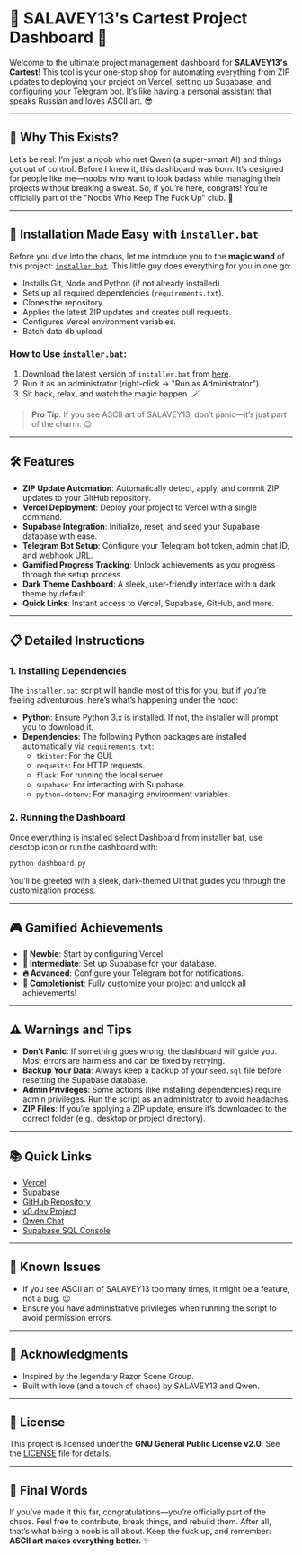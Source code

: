 # 🚀 SALAVEY13's Cartest Project Dashboard 🤖

Welcome to the ultimate project management dashboard for **SALAVEY13's Cartest**! This tool is your one-stop shop for automating everything from ZIP updates to deploying your project on Vercel, setting up Supabase, and configuring your Telegram bot. It’s like having a personal assistant that speaks Russian and loves ASCII art. 😎

---

## 🌟 Why This Exists?

Let’s be real: I’m just a noob who met Qwen (a super-smart AI) and things got out of control. Before I knew it, this dashboard was born. It’s designed for people like me—noobs who want to look badass while managing their projects without breaking a sweat. So, if you’re here, congrats! You’re officially part of the "Noobs Who Keep The Fuck Up" club. 🎉

---

## 💾 Installation Made Easy with `installer.bat`

Before you dive into the chaos, let me introduce you to the **magic wand** of this project: [`installer.bat`](https://github.com/salavey13/cartest/blob/a6c4cf448e4ca8a11a9b727218fe479a35ed134f/installer.bat). This little guy does everything for you in one go:

- Installs Git, Node and Python (if not already installed).
- Sets up all required dependencies (`requirements.txt`).
- Clones the repository.
- Applies the latest ZIP updates and creates pull requests.
- Configures Vercel environment variables.
- Batch data db upload

### How to Use `installer.bat`:
1. Download the latest version of `installer.bat` from [here](https://github.com/salavey13/cartest/blob/a6c4cf448e4ca8a11a9b727218fe479a35ed134f/installer.bat).
2. Run it as an administrator (right-click → "Run as Administrator").
3. Sit back, relax, and watch the magic happen. 🪄

> **Pro Tip**: If you see ASCII art of SALAVEY13, don’t panic—it’s just part of the charm. 😉

---

## 🛠️ Features

- **ZIP Update Automation**: Automatically detect, apply, and commit ZIP updates to your GitHub repository.
- **Vercel Deployment**: Deploy your project to Vercel with a single command.
- **Supabase Integration**: Initialize, reset, and seed your Supabase database with ease.
- **Telegram Bot Setup**: Configure your Telegram bot token, admin chat ID, and webhook URL.
- **Gamified Progress Tracking**: Unlock achievements as you progress through the setup process.
- **Dark Theme Dashboard**: A sleek, user-friendly interface with a dark theme by default.
- **Quick Links**: Instant access to Vercel, Supabase, GitHub, and more.

---

## 📋 Detailed Instructions

### 1. **Installing Dependencies**
The `installer.bat` script will handle most of this for you, but if you’re feeling adventurous, here’s what’s happening under the hood:

- **Python**: Ensure Python 3.x is installed. If not, the installer will prompt you to download it.
- **Dependencies**: The following Python packages are installed automatically via `requirements.txt`:
  - `tkinter`: For the GUI.
  - `requests`: For HTTP requests.
  - `flask`: For running the local server.
  - `supabase`: For interacting with Supabase.
  - `python-dotenv`: For managing environment variables.

### 2. **Running the Dashboard**
Once everything is installed select Dashboard from installer bat, use desctop icon or run the dashboard with:
```bash
python dashboard.py
```
You’ll be greeted with a sleek, dark-themed UI that guides you through the customization process.

---

## 🎮 Gamified Achievements

- **🌟 Newbie**: Start by configuring Vercel.
- **🚀 Intermediate**: Set up Supabase for your database.
- **🔥 Advanced**: Configure your Telegram bot for notifications.
- **🎉 Completionist**: Fully customize your project and unlock all achievements!

---

## ⚠️ Warnings and Tips

- **Don’t Panic**: If something goes wrong, the dashboard will guide you. Most errors are harmless and can be fixed by retrying.
- **Backup Your Data**: Always keep a backup of your `seed.sql` file before resetting the Supabase database.
- **Admin Privileges**: Some actions (like installing dependencies) require admin privileges. Run the script as an administrator to avoid headaches.
- **ZIP Files**: If you’re applying a ZIP update, ensure it’s downloaded to the correct folder (e.g., desktop or project directory).

---

## 📚 Quick Links

- [Vercel](https://vercel.com)
- [Supabase](https://supabase.com)
- [GitHub Repository](https://github.com/salavey13/cartest)
- [v0.dev Project](https://v0.dev/chat/fork-of-rastaman-shop-KvYJosUCML9)
- [Qwen Chat](https://chat.qwenlm.ai)
- [Supabase SQL Console](https://app.supabase.com/project/YOUR_PROJECT_ID/sql)

---

## 🐛 Known Issues

- If you see ASCII art of SALAVEY13 too many times, it might be a feature, not a bug. 😉
- Ensure you have administrative privileges when running the script to avoid permission errors.

---

## 🙏 Acknowledgments

- Inspired by the legendary Razor Scene Group.
- Built with love (and a touch of chaos) by SALAVEY13 and Qwen.

---

## 📜 License

This project is licensed under the **GNU General Public License v2.0**. See the [LICENSE](LICENSE) file for details.

---

## 🎤 Final Words

If you’ve made it this far, congratulations—you’re officially part of the chaos. Feel free to contribute, break things, and rebuild them. After all, that’s what being a noob is all about. Keep the fuck up, and remember: **ASCII art makes everything better.** ✨
